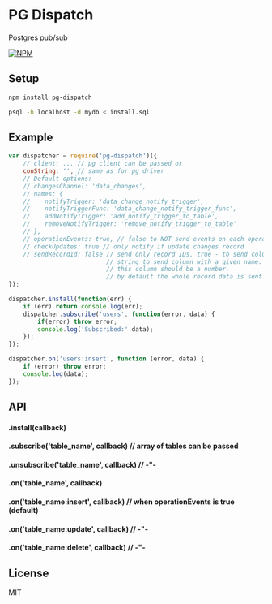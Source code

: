 # PG Dispatch
Postgres pub/sub

[![NPM](https://nodei.co/npm/pg-dispatch.png)](https://nodei.co/npm/pg-dispatch/)

## Setup
```bash
npm install pg-dispatch
```
```bash
psql -h localhost -d mydb < install.sql
```

## Example

```js
var dispatcher = require('pg-dispatch')({
    // client: ... // pg client can be passed or
    conString: '', // same as for pg driver
    // Default options:
    // changesChannel: 'data_changes',
    // names: {
    //    notifyTrigger: 'data_change_notify_trigger',
    //    notifyTriggerFunc: 'data_change_notify_trigger_func',
    //    addNotifyTrigger: 'add_notify_trigger_to_table',
    //    removeNotifyTrigger: 'remove_notify_trigger_to_table'
    // },
    // operationEvents: true, // false to NOT send events on each operation
    // checkUpdates: true // only notify if update changes record
    // sendRecordId: false // send only record IDs, true - to send column 'id',
                           // string to send column with a given name.
                           // this column should be a number.
                           // by default the whole record data is sent.
});

dispatcher.install(function(err) {
    if (err) return console.log(err);
    dispatcher.subscribe('users', function(error, data) {
    	if(error) throw error;
		console.log('Subscribed:' data);
    });
});

dispatcher.on('users:insert', function (error, data) {
	if (error) throw error;
	console.log(data);
});
```

## API
#### .install(callback)
#### .subscribe('table_name', callback)   // array of tables can be passed
#### .unsubscribe('table_name', callback) //  -"-
#### .on('table_name', callback)
#### .on('table_name:insert', callback) // when operationEvents is true (default)
#### .on('table_name:update', callback) // -"-
#### .on('table_name:delete', callback) // -"-

## License
MIT
